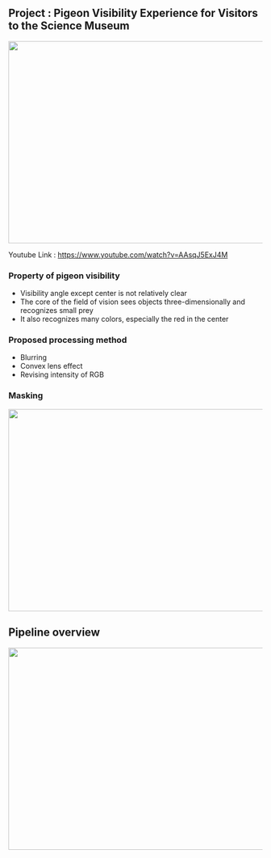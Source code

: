 ## Project : Pigeon Visibility Experience for Visitors to the Science Museum

<p align="center"><img src=https://user-images.githubusercontent.com/19663575/123757332-d3b0cb00-d8f8-11eb-8d52-ff3664616865.png width="600" height="400"></>

Youtube Link : https://www.youtube.com/watch?v=AAsqJ5ExJ4M
  
### Property of pigeon visibility
  - Visibility angle except center is not relatively clear
  - The core of the field of vision sees objects three-dimensionally and recognizes small prey
  - It also recognizes many colors, especially the red in the center
  
### Proposed processing method
  - Blurring
  - Convex lens effect
  - Revising intensity of RGB

### Masking
<p align="center"><img src=https://user-images.githubusercontent.com/19663575/123758607-1030f680-d8fa-11eb-9499-9f065841afa0.JPG width="600" height="400"></>

## Pipeline overview
<p align="center"><img src=https://user-images.githubusercontent.com/19663575/123758758-38205a00-d8fa-11eb-8cf8-c26ca12b1dff.JPG width="600" height="400"></>
